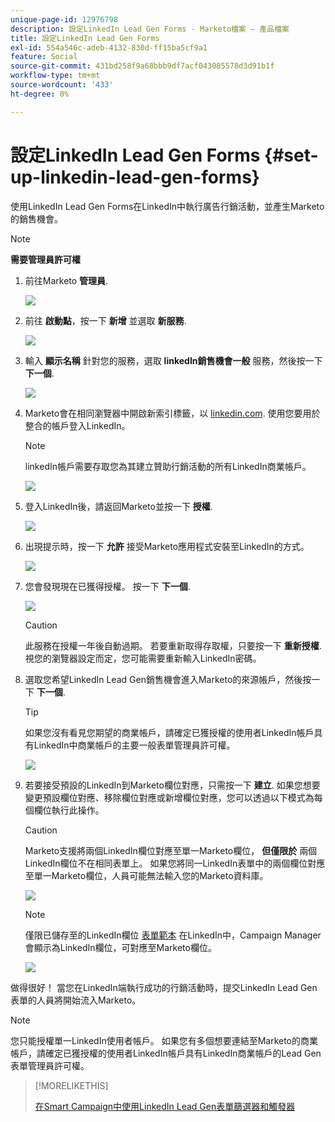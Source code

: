 ```yaml
---
unique-page-id: 12976798
description: 設定LinkedIn Lead Gen Forms - Marketo檔案 — 產品檔案
title: 設定LinkedIn Lead Gen Forms
exl-id: 554a546c-adeb-4132-830d-ff15ba5cf9a1
feature: Social
source-git-commit: 431bd258f9a68bbb9df7acf043085578d3d91b1f
workflow-type: tm+mt
source-wordcount: '433'
ht-degree: 0%

---
```


# 設定LinkedIn Lead Gen Forms {#set-up-linkedin-lead-gen-forms}

使用LinkedIn Lead Gen Forms在LinkedIn中執行廣告行銷活動，並產生Marketo的銷售機會。

>[!NOTE]
>
>**需要管理員許可權**

1. 前往Marketo **管理員**.

   ![](assets/image2016-11-29-10-3a50-3a29.png)

1. 前往 **啟動點**，按一下 **新增** 並選取 **新服務**.

   ![](assets/image2016-11-29-10-3a51-3a11.png)

1. 輸入 **顯示名稱** 針對您的服務，選取 **linkedIn銷售機會一般** 服務，然後按一下 **下一個**.

   ![](assets/linkedin-lead-gen.png)

1. Marketo會在相同瀏覽器中開啟新索引標籤，以 [linkedin.com](https://www.linkedin.com). 使用您要用於整合的帳戶登入LinkedIn。

   >[!NOTE]
   >
   >linkedIn帳戶需要存取您為其建立贊助行銷活動的所有LinkedIn商業帳戶。

   ![](assets/linkedin-login.png)

1. 登入LinkedIn後，請返回Marketo並按一下 **授權**.

   ![](assets/linkedin-lead-gen-authorize.png)

1. 出現提示時，按一下 **允許** 接受Marketo應用程式安裝至LinkedIn的方式。

   ![](assets/linkedin-marketo-allow.png)

1. 您會發現現在已獲得授權。 按一下 **下一個**.

   ![](assets/image2017-9-28-7-3a55-3a14.png)

   >[!CAUTION]
   >
   >此服務在授權一年後自動過期。 若要重新取得存取權，只要按一下 **重新授權**. 視您的瀏覽器設定而定，您可能需要重新輸入LinkedIn密碼。

1. 選取您希望LinkedIn Lead Gen銷售機會進入Marketo的來源帳戶，然後按一下 **下一個**.

   >[!TIP]
   >
   >如果您沒有看見您期望的商業帳戶，請確定已獲授權的使用者LinkedIn帳戶具有LinkedIn中商業帳戶的主要一般表單管理員許可權。

   ![](assets/linkedin-pages-to-capture.png)

1. 若要接受預設的LinkedIn到Marketo欄位對應，只需按一下 **建立**. 如果您想要變更預設欄位對應、移除欄位對應或新增欄位對應，您可以透過以下模式為每個欄位執行此操作。

   >[!CAUTION]
   >
   >Marketo支援將兩個LinkedIn欄位對應至單一Marketo欄位， **但僅限於** 兩個LinkedIn欄位不在相同表單上。 如果您將同一LinkedIn表單中的兩個欄位對應至單一Marketo欄位，人員可能無法輸入您的Marketo資料庫。

   ![](assets/linkedin-lead-gen-mapping.png)

   >[!NOTE]
   >
   >僅限已儲存至的LinkedIn欄位 [表單範本](https://www.linkedin.com/help/lms/answer/79634) 在LinkedIn中，Campaign Manager會顯示為LinkedIn欄位，可對應至Marketo欄位。

   ![](assets/linkedin-installed-services.png)

做得很好！ 當您在LinkedIn端執行成功的行銷活動時，提交LinkedIn Lead Gen表單的人員將開始流入Marketo。

>[!NOTE]
>
>您只能授權單一LinkedIn使用者帳戶。 如果您有多個想要連結至Marketo的商業帳戶，請確定已獲授權的使用者LinkedIn帳戶具有LinkedIn商業帳戶的Lead Gen表單管理員許可權。

>[!MORELIKETHIS]
>
>[在Smart Campaign中使用LinkedIn Lead Gen表單篩選器和觸發器](/help/marketo/product-docs/demand-generation/social/social-functions/use-linkedin-lead-gen-form-filters-and-triggers-in-a-smart-campaign.md)
